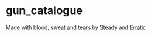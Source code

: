# gun_catalogue
 
Made with blood, sweat and tears by [Steady](https://github.com/steadyspring) and Erratic
